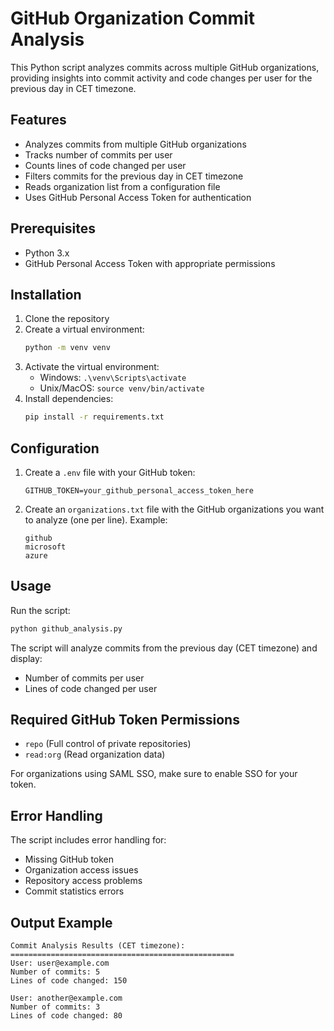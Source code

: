 # GitHub Organization Commit Analysis

This Python script analyzes commits across multiple GitHub organizations, providing insights into commit activity and code changes per user for the previous day in CET timezone.

## Features

- Analyzes commits from multiple GitHub organizations
- Tracks number of commits per user
- Counts lines of code changed per user
- Filters commits for the previous day in CET timezone
- Reads organization list from a configuration file
- Uses GitHub Personal Access Token for authentication

## Prerequisites

- Python 3.x
- GitHub Personal Access Token with appropriate permissions

## Installation

1. Clone the repository
2. Create a virtual environment:
   ```bash
   python -m venv venv
   ```
3. Activate the virtual environment:
   - Windows: `.\venv\Scripts\activate`
   - Unix/MacOS: `source venv/bin/activate`
4. Install dependencies:
   ```bash
   pip install -r requirements.txt
   ```

## Configuration

1. Create a `.env` file with your GitHub token:
   ```
   GITHUB_TOKEN=your_github_personal_access_token_here
   ```

2. Create an `organizations.txt` file with the GitHub organizations you want to analyze (one per line). Example:
   ```
   github
   microsoft
   azure
   ```

## Usage

Run the script:
```bash
python github_analysis.py
```

The script will analyze commits from the previous day (CET timezone) and display:
- Number of commits per user
- Lines of code changed per user

## Required GitHub Token Permissions

- `repo` (Full control of private repositories)
- `read:org` (Read organization data)

For organizations using SAML SSO, make sure to enable SSO for your token.

## Error Handling

The script includes error handling for:
- Missing GitHub token
- Organization access issues
- Repository access problems
- Commit statistics errors

## Output Example

```
Commit Analysis Results (CET timezone):
==================================================
User: user@example.com
Number of commits: 5
Lines of code changed: 150

User: another@example.com
Number of commits: 3
Lines of code changed: 80
```